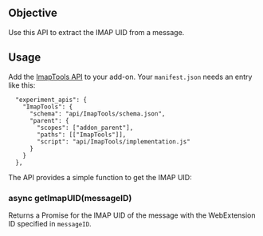 ## Objective

Use this API to extract the IMAP UID from a message.

## Usage

Add the [ImapTools API](https://github.com/thunderbird/webext-support/tree/master/experiments/ImapTools) to your add-on. Your `manifest.json` needs an entry like this:

```
  "experiment_apis": {
    "ImapTools": {
      "schema": "api/ImapTools/schema.json",
      "parent": {
        "scopes": ["addon_parent"],
        "paths": [["ImapTools"]],
        "script": "api/ImapTools/implementation.js"
      }
    }
  },
```

The API provides a simple function to get the IMAP UID:

### async getImapUID(messageID)

Returns a Promise for the IMAP UID of the message with the WebExtension ID specified in `messageID`.
